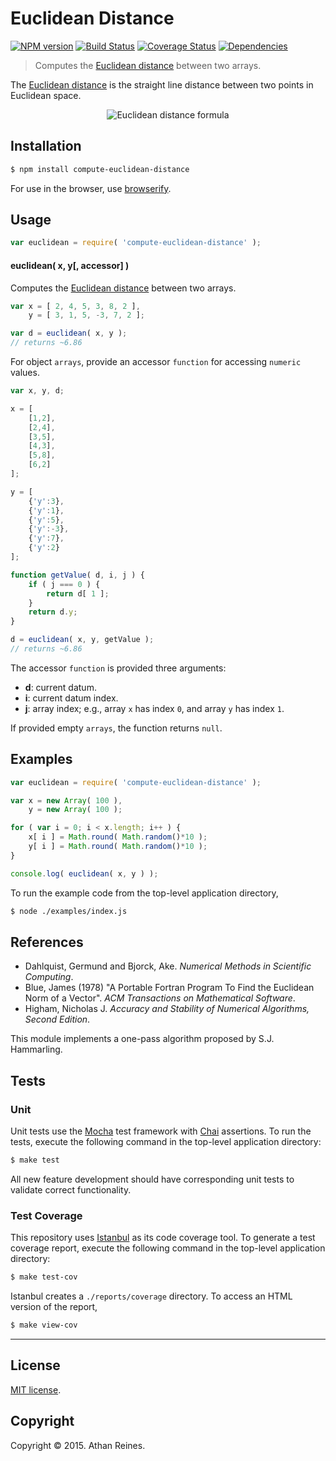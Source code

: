 Euclidean Distance
===
[![NPM version][npm-image]][npm-url] [![Build Status][travis-image]][travis-url] [![Coverage Status][coveralls-image]][coveralls-url] [![Dependencies][dependencies-image]][dependencies-url]

> Computes the [Euclidean distance](http://en.wikipedia.org/wiki/Euclidean_distance) between two arrays.

The [Euclidean distance](http://en.wikipedia.org/wiki/Euclidean_distance) is the straight line distance between two points in Euclidean space.


<div class="equation" align="center" data-raw-text="d(\mathbf{x},\mathbf{y}) = \left( \sum_{i=0}^{n-1} |x_i - y_i|^2 \right)^{1/2}" data-equation="eq:euclidean_distance">
	<img src="https://cdn.rawgit.com/compute-io/euclidean-distance/c554ead93c215e769cbd78cff43ab97d802d344a/docs/img/eqn.svg" alt="Euclidean distance formula">
	<br>
</div>


## Installation

``` bash
$ npm install compute-euclidean-distance
```

For use in the browser, use [browserify](https://github.com/substack/node-browserify).


## Usage

``` javascript
var euclidean = require( 'compute-euclidean-distance' );
```

#### euclidean( x, y[, accessor] )

Computes the [Euclidean distance](http://en.wikipedia.org/wiki/Euclidean_distance) between two arrays.

``` javascript
var x = [ 2, 4, 5, 3, 8, 2 ],
	y = [ 3, 1, 5, -3, 7, 2 ];

var d = euclidean( x, y );
// returns ~6.86
```

For object `arrays`, provide an accessor `function` for accessing `numeric` values.

``` javascript
var x, y, d;

x = [
	[1,2],
	[2,4],
	[3,5],
	[4,3],
	[5,8],
	[6,2]
];

y = [
	{'y':3},
	{'y':1},
	{'y':5},
	{'y':-3},
	{'y':7},
	{'y':2}
];

function getValue( d, i, j ) {
	if ( j === 0 ) {
		return d[ 1 ];
	}
	return d.y;
}

d = euclidean( x, y, getValue );
// returns ~6.86
```

The accessor `function` is provided three arguments:

-	__d__: current datum.
-	__i__: current datum index.
-	__j__: array index; e.g., array `x` has index `0`, and array `y` has index `1`.

If provided empty `arrays`, the function returns `null`.


## Examples

``` javascript
var euclidean = require( 'compute-euclidean-distance' );

var x = new Array( 100 ),
	y = new Array( 100 );

for ( var i = 0; i < x.length; i++ ) {
	x[ i ] = Math.round( Math.random()*10 );
	y[ i ] = Math.round( Math.random()*10 );
}

console.log( euclidean( x, y ) );
```

To run the example code from the top-level application directory,

``` bash
$ node ./examples/index.js
```


## References

- 	Dahlquist, Germund and Bjorck, Ake. _Numerical Methods in Scientific Computing_.
- 	Blue, James (1978) "A Portable Fortran Program To Find the Euclidean Norm of a Vector". _ACM Transactions on Mathematical Software_.
- 	Higham, Nicholas J. _Accuracy and Stability of Numerical Algorithms, Second Edition_.

This module implements a one-pass algorithm proposed by S.J. Hammarling.


## Tests

### Unit

Unit tests use the [Mocha](http://mochajs.org/) test framework with [Chai](http://chaijs.com) assertions. To run the tests, execute the following command in the top-level application directory:

``` bash
$ make test
```

All new feature development should have corresponding unit tests to validate correct functionality.


### Test Coverage

This repository uses [Istanbul](https://github.com/gotwarlost/istanbul) as its code coverage tool. To generate a test coverage report, execute the following command in the top-level application directory:

``` bash
$ make test-cov
```

Istanbul creates a `./reports/coverage` directory. To access an HTML version of the report,

``` bash
$ make view-cov
```


---
## License

[MIT license](http://opensource.org/licenses/MIT).


## Copyright

Copyright &copy; 2015. Athan Reines.


[npm-image]: http://img.shields.io/npm/v/compute-euclidean-distance.svg
[npm-url]: https://npmjs.org/package/compute-euclidean-distance

[travis-image]: http://img.shields.io/travis/compute-io/euclidean-distance/master.svg
[travis-url]: https://travis-ci.org/compute-io/euclidean-distance

[coveralls-image]: https://img.shields.io/coveralls/compute-io/euclidean-distance/master.svg
[coveralls-url]: https://coveralls.io/r/compute-io/euclidean-distance?branch=master

[dependencies-image]: http://img.shields.io/david/compute-io/euclidean-distance.svg
[dependencies-url]: https://david-dm.org/compute-io/euclidean-distance

[dev-dependencies-image]: http://img.shields.io/david/dev/compute-io/euclidean-distance.svg
[dev-dependencies-url]: https://david-dm.org/dev/compute-io/euclidean-distance

[github-issues-image]: http://img.shields.io/github/issues/compute-io/euclidean-distance.svg
[github-issues-url]: https://github.com/compute-io/euclidean-distance/issues
